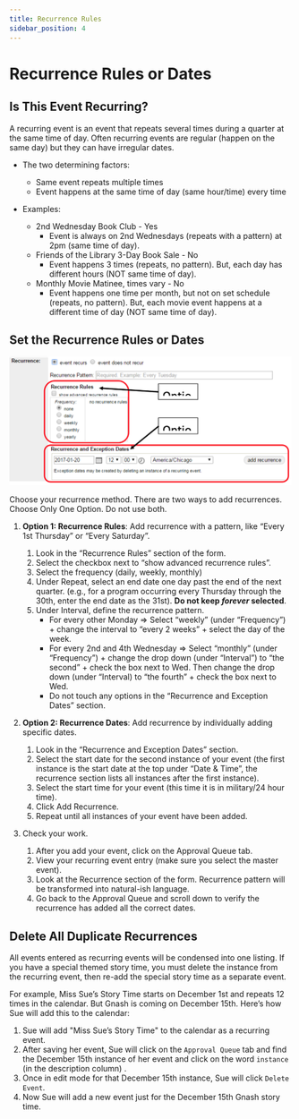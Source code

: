```yaml
---
title: Recurrence Rules
sidebar_position: 4
---
```


# Recurrence Rules or Dates

## Is This Event Recurring?

A recurring event is an event that repeats several times during a quarter at the same time of day. Often recurring events are regular (happen on the same day) but they can have irregular dates.

- The two determining factors:

  - Same event repeats multiple times
  - Event happens at the same time of day (same hour/time) every time

- Examples:
  - 2nd Wednesday Book Club - Yes
    - Event is always on 2nd Wednesdays (repeats with a pattern) at 2pm (same time of day).
  - Friends of the Library 3-Day Book Sale - No
    - Event happens 3 times (repeats, no pattern). But, each day has different hours (NOT same time of day).
  - Monthly Movie Matinee, times vary - No
    - Event happens one time per month, but not on set schedule (repeats, no pattern). But, each movie event happens at a different time of day (NOT same time of day).

## Set the Recurrence Rules or Dates

![recurrence rules exceptions](../img/recurrence-rules-exceptions.jpg)

Choose your recurrence method. There are two ways to add recurrences. Choose Only One Option. Do not use both.

1. **Option 1: Recurrence Rules**: Add recurrence with a pattern, like “Every 1st Thursday” or “Every Saturday”.

   1. Look in the “Recurrence Rules” section of the form.
   1. Select the checkbox next to “show advanced recurrence rules”.
   1. Select the frequency (daily, weekly, monthly)
   1. Under Repeat, select an end date one day past the end of the next quarter. (e.g., for a program occurring every Thursday through the 30th, enter the end date as the 31st). **Do not keep _forever_ selected**.
   1. Under Interval, define the recurrence pattern.
      - For every other Monday => Select “weekly” (under “Frequency”) + change the interval to “every 2 weeks” + select the day of the week.
      - For every 2nd and 4th Wednesday => Select “monthly” (under “Frequency”) + change the drop down (under “Interval”) to “the second” + check the box next to Wed. Then change the drop down (under “Interval) to “the fourth” + check the box next to Wed.
      - Do not touch any options in the “Recurrence and Exception Dates” section.

1. **Option 2: Recurrence Dates**: Add recurrence by individually adding specific dates.

   1. Look in the “Recurrence and Exception Dates” section.
   1. Select the start date for the second instance of your event (the first instance is the start date at the top under “Date & Time”, the recurrence section lists all instances after the first instance).
   1. Select the start time for your event (this time it is in military/24 hour time).
   1. Click Add Recurrence.
   1. Repeat until all instances of your event have been added.

1. Check your work.
   1. After you add your event, click on the Approval Queue tab.
   1. View your recurring event entry (make sure you select the master event).
   1. Look at the Recurrence section of the form. Recurrence pattern will be transformed into natural-ish language.
   1. Go back to the Approval Queue and scroll down to verify the recurrence has added all the correct dates.

## Delete All Duplicate Recurrences

All events entered as recurring events will be condensed into one listing. If you have a special themed story time, you must delete the instance from the recurring event, then re-add the special story time as a separate event.

For example, Miss Sue’s Story Time starts on December 1st and repeats 12 times in the calendar. But Gnash is coming on December 15th. Here’s how Sue will add this to the calendar:

1. Sue will add "Miss Sue’s Story Time" to the calendar as a recurring event.
1. After saving her event, Sue will click on the `Approval Queue` tab and find the December 15th instance of her event and click on the word `instance` (in the description column) .
1. Once in edit mode for that December 15th instance, Sue will click `Delete Event`.
1. Now Sue will add a new event just for the December 15th Gnash story time.
